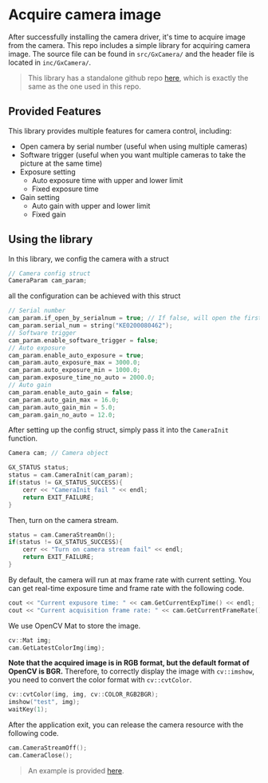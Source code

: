 # Acquire camera image

After successfully installing the camera driver, it's time to acquire image from the camera. This repo includes a simple library for acquiring camera image. The source file can be found in `src/GxCamera/` and the header file is located in `inc/GxCamera/`.

> This library has a standalone github repo [here](https://github.com/Artinx-Algorithm-Group/Galaxy-USB3.0-API), which is exactly the same as the one used in this repo.

## Provided Features

This library provides multiple features for camera control, including:

* Open camera by serial number (useful when using multiple cameras)
* Software trigger (useful when you want multiple cameras to take the picture at the same time)
* Exposure setting
  * Auto exposure time with upper and lower limit
  * Fixed exposure time
* Gain setting
  * Auto gain with upper and lower limit
  * Fixed gain

## Using the library

In this library, we config the camera with a struct

```cpp
// Camera config struct
CameraParam cam_param;
```

 all the configuration can be achieved with this struct

```cpp
// Serial number
cam_param.if_open_by_serialnum = true; // If false, will open the first camera
cam_param.serial_num = string("KE0200080462");
// Software trigger
cam_param.enable_software_trigger = false;
// Auto exposure
cam_param.enable_auto_exposure = true;
cam_param.auto_exposure_max = 3000.0;
cam_param.auto_exposure_min = 1000.0;
cam_param.exposure_time_no_auto = 2000.0;
// Auto gain
cam_param.enable_auto_gain = false;
cam_param.auto_gain_max = 16.0;
cam_param.auto_gain_min = 5.0;
cam_param.gain_no_auto = 12.0;
```

After setting up the config struct, simply pass it into the `CameraInit` function.

```cpp
Camera cam; // Camera object

GX_STATUS status;
status = cam.CameraInit(cam_param);
if(status != GX_STATUS_SUCCESS){
    cerr << "CameraInit fail " << endl;
    return EXIT_FAILURE;
}
```

Then, turn on the camera stream.

```cpp
status = cam.CameraStreamOn();
if(status != GX_STATUS_SUCCESS){
    cerr << "Turn on camera stream fail" << endl;
    return EXIT_FAILURE;
}
```

By default, the camera will run at max frame rate with current setting. You can get real-time exposure time and frame rate with the following code.

```cpp
cout << "Current expusore time: " << cam.GetCurrentExpTime() << endl;
cout << "Current acquisition frame rate: " << cam.GetCurrentFrameRate() << endl;
```

We use OpenCV Mat to store the image.

```cpp
cv::Mat img;
cam.GetLatestColorImg(img);
```

**Note that the acquired image is in RGB format, but the default format of OpenCV is BGR.** Therefore, to correctly display the image with `cv::imshow`, you need to convert the color format with `cv::cvtColor`.

```cpp
cv::cvtColor(img, img, cv::COLOR_RGB2BGR);
imshow("test", img);
waitKey(1);
```

After the application exit, you can release the camera resource with the following code.

```cpp
cam.CameraStreamOff();
cam.CameraClose();
```

> An example is provided [here](https://github.com/NERanger/aimbot-artinx2021/blob/main/sample/ShowCaptureImage.cc).


